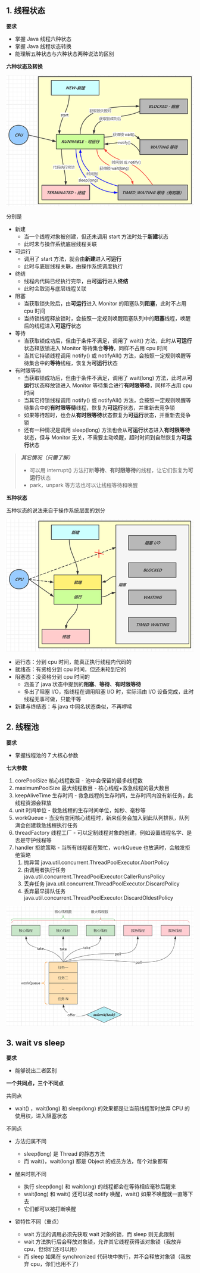 ## 1. 线程状态

**要求**

* 掌握 Java 线程六种状态
* 掌握 Java 线程状态转换
* 能理解五种状态与六种状态两种说法的区别

**六种状态及转换**

![image-20210831090722658](asserts/image-20210831090722658.png)

分别是

* 新建
    * 当一个线程对象被创建，但还未调用 start 方法时处于**新建**状态
    * 此时未与操作系统底层线程关联
* 可运行
    * 调用了 start 方法，就会由**新建**进入**可运行**
    * 此时与底层线程关联，由操作系统调度执行
* 终结
    * 线程内代码已经执行完毕，由**可运行**进入**终结**
    * 此时会取消与底层线程关联
* 阻塞
    * 当获取锁失败后，由**可运行**进入 Monitor 的阻塞队列**阻塞**，此时不占用 cpu 时间
    * 当持锁线程释放锁时，会按照一定规则唤醒阻塞队列中的**阻塞**线程，唤醒后的线程进入**可运行**状态
* 等待
    * 当获取锁成功后，但由于条件不满足，调用了 wait() 方法，此时从**可运行**状态释放锁进入 Monitor 等待集合**等待**，同样不占用 cpu 时间
    * 当其它持锁线程调用 notify() 或 notifyAll() 方法，会按照一定规则唤醒等待集合中的**等待**线程，恢复为**可运行**状态
* 有时限等待
    * 当获取锁成功后，但由于条件不满足，调用了 wait(long) 方法，此时从**可运行**状态释放锁进入 Monitor 等待集合进行**有时限等待**，同样不占用 cpu 时间
    * 当其它持锁线程调用 notify() 或 notifyAll() 方法，会按照一定规则唤醒等待集合中的**有时限等待**线程，恢复为**可运行**状态，并重新去竞争锁
    * 如果等待超时，也会从**有时限等待**状态恢复为**可运行**状态，并重新去竞争锁
    * 还有一种情况是调用 sleep(long) 方法也会从**可运行**状态进入**有时限等待**状态，但与 Monitor 无关，不需要主动唤醒，超时时间到自然恢复为**可运行**状态

> ***其它情况（只需了解）***
>
> * 可以用 interrupt() 方法打断**等待**、**有时限等待**的线程，让它们恢复为**可运行**状态
> * park，unpark 等方法也可以让线程等待和唤醒

**五种状态**

五种状态的说法来自于操作系统层面的划分

![image-20210831092652602](asserts/image-20210831092652602.png)

* 运行态：分到 cpu 时间，能真正执行线程内代码的
* 就绪态：有资格分到 cpu 时间，但还未轮到它的
* 阻塞态：没资格分到 cpu 时间的
    * 涵盖了 java 状态中提到的**阻塞**、**等待**、**有时限等待**
    * 多出了阻塞 I/O，指线程在调用阻塞 I/O 时，实际活由 I/O 设备完成，此时线程无事可做，只能干等
* 新建与终结态：与 java 中同名状态类似，不再啰嗦

## 2. 线程池

**要求**

* 掌握线程池的 7 大核心参数

**七大参数**

1. corePoolSize 核心线程数目 - 池中会保留的最多线程数
2. maximumPoolSize 最大线程数目 - 核心线程+救急线程的最大数目
3. keepAliveTime 生存时间 - 救急线程的生存时间，生存时间内没有新任务，此线程资源会释放
4. unit 时间单位 - 救急线程的生存时间单位，如秒、毫秒等
5. workQueue - 当没有空闲核心线程时，新来任务会加入到此队列排队，队列满会创建救急线程执行任务
6. threadFactory 线程工厂 - 可以定制线程对象的创建，例如设置线程名字、是否是守护线程等
7. handler 拒绝策略 - 当所有线程都在繁忙，workQueue 也放满时，会触发拒绝策略
    1. 抛异常 java.util.concurrent.ThreadPoolExecutor.AbortPolicy
    2. 由调用者执行任务 java.util.concurrent.ThreadPoolExecutor.CallerRunsPolicy
    3. 丢弃任务 java.util.concurrent.ThreadPoolExecutor.DiscardPolicy
    4. 丢弃最早排队任务 java.util.concurrent.ThreadPoolExecutor.DiscardOldestPolicy

![image-20210831093204388](asserts/image-20210831093204388.png)


## 3. wait vs sleep

**要求**

* 能够说出二者区别

**一个共同点，三个不同点**

共同点

* wait() ，wait(long) 和 sleep(long) 的效果都是让当前线程暂时放弃 CPU 的使用权，进入阻塞状态

不同点

* 方法归属不同
    * sleep(long) 是 Thread 的静态方法
    * 而 wait()，wait(long) 都是 Object 的成员方法，每个对象都有

* 醒来时机不同
    * 执行 sleep(long) 和 wait(long) 的线程都会在等待相应毫秒后醒来
    * wait(long) 和 wait() 还可以被 notify 唤醒，wait() 如果不唤醒就一直等下去
    * 它们都可以被打断唤醒

* 锁特性不同（重点）
    * wait 方法的调用必须先获取 wait 对象的锁，而 sleep 则无此限制
    * wait 方法执行后会释放对象锁，允许其它线程获得该对象锁（我放弃 cpu，但你们还可以用）
    * 而 sleep 如果在 synchronized 代码块中执行，并不会释放对象锁（我放弃 cpu，你们也用不了）
